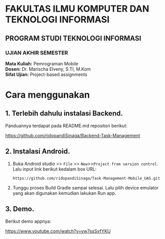 # FAKULTAS ILMU KOMPUTER DAN TEKNOLOGI INFORMASI

## PROGRAM STUDI TEKNOLOGI INFORMASI

### UJIAN AKHIR SEMESTER

**Mata Kuliah:** Pemrograman Mobile  
**Dosen:** Dr. Marischa Elveny, S.TI, M.Kom  
**Sifat Ujian:** Project-based assignments

# Cara menggunakan

## 1. Terlebih dahulu instalasi Backend.

  Panduannya terdapat pada README.md repositori berikut:

  https://github.com/ridopandiSinaga/Backend-Task-Management

## 2. Instalasi Android.

1.	Buka Android studio >> `File` >> `New`>>`Project from version control`.
Lalu input link berikut kedalam box URL:

    ```
    https://github.com/ridopandiSinaga/Task-Management-Mobile_UAS.git
    ```


2. Tunggu proses Build Gradle sampai selesai. Lalu pilih device emulator yang akan digunakan kemudian lakukan Run app.


## 3. Demo.

Berikut demo appnya:

https://www.youtube.com/watch?v=yw7ssSvfYKU
   



